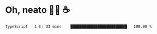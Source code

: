 # Oh, neato 🧑‍💻 ☕

<!--START_SECTION:waka-->

```txt
TypeScript   1 hr 33 mins    █████████████████████████   100.00 %
```

<!--END_SECTION:waka-->
